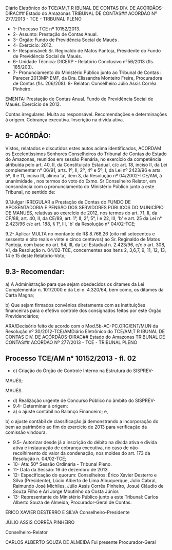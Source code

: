 Diário Eletrônico do TCE/AM,T R IBUNAL DE CONTAS DIV. DE ACÓRDÃOS-DIRAC## Estado do Amazonas TRIBUNAL DE CONTAS## ACÓRDÃO Nº 277/2013 - TCE - TRIBUNAL PLENO

- 1- Processo TCE nº 10152/2013.
- 2- Assunto: Prestação de Contas Anual.
- 3- Órgão: Fundo de Previdência Social de Maués .
- 4- Exercício: 2012.
- 5- Responsável: Sr. Reginaldo de  Matos Pantoja, Presidente do Fundo de Previdência Social de Maués.
- 6- Unidade Técnica: DICERP - Relatório Conclusivo n°56/2013 (fls. 185/203).
- 7- Pronunciamento do Ministério Público junto ao Tribunal de Contas : Parecer 2013MP-EMF, da Dra. Elissandra Monteiro Freire, Procuradora de Contas (fls. 206/208). 8- Relator: Conselheiro Júlio Assis Corrêa Pinheiro.

EMENTA: Prestação  de  Contas  Anual.  Fundo  de Previdência Social de Maués. Exercício de 2012.

Contas irregulares. Multa ao responsável. Recomendações e determinações à origem. Cobrança executiva. Inscrição na dívida ativa.

## 9- ACÓRDÃO:

Vistos, relatados e discutidos estes autos acima identificados,  ACORDAM os Excelentíssimos  Senhores  Conselheiros  do  Tribunal  de  Contas  do  Estado  do Amazonas, reunidos em sessão Plenária, no exercício da competência atribuída pelo art. 40, II, da Constituição Estadual, c/c art. 18, inciso II, da Lei complementar nº 06/91, arts. 1º,  II,  2º,  4º  e  5º,  I,  da  Lei  nº  2423/96  e  arts.  5º,  II  e  11,  inciso  III,  alínea  'a',  item  3,  da Resolução  nº  04/2002-TCE/AM, à  unanimidade , nos  termos  do  voto  do  Exmo.  Sr Conselheiro Relator, em consonância com o pronunciamento do Ministério Público junto a este Tribunal, no sentido de:

9.1Julgar IRREGULAR a Prestação de Contas do FUNDO  DE APOSENTADORIA  E  PENSÃO  DOS  SERVIDORES  PÚBLICOS  DO  MUNICÍPIO  DE MANUÉS, relativas ao exercício de 2012, nos termos do art. 71, II, da CF/88, art. 40, II, da CE/89, art. 1°, II, 2°, 5°, I e 22, III, 'b' e art. 25 da Lei n° 2.423/96 c/c art. 188, § 1°, III, 'b' da Resolução n° 04/02-TCE;

9.2- Aplicar MULTA no montante de R$ 8.768,26 (oito mil setecentos e sessenta e oito reais e vinte e cinco centavos) ao Sr. Reginaldo de Matos Pantoja, com base no art. 54, III, da Lei Estadual n. 2.423/96, c/c o art. 308, VI, da Resolução n. 04/02-TCE, concernentes aos itens 2, 3,6,7, 9, 11, 12, 13, 14 e 15 deste Relatório-Voto;

## 9.3- Recomendar:

a) A Administração  para  que sejam  obedecidos  os  ditames  da  Lei Complementar n. 101/2000 e da Lei n. 4.320/64, bem como, os ditames da Carta Magna;

b) Que  sejam firmados convênios diretamente com  as instituições financeiras para o efetivo controle dos consignados feitos por este Órgão Previdenciários;

ARA/Decisório feito de acordo com o Mod.5b-AC-PC.ORG/ENT/MUN da Resolução nº 30/2012-TCE/AMDiário Eletrônico do TCE/AM,T R IBUNAL DE CONTAS DIV. DE ACÓRDÃOS-DIRAC## Estado do Amazonas TRIBUNAL DE CONTAS## ACÓRDÃO Nº 277/2013 - TCE - TRIBUNAL PLENO

## Processo TCE/AM n° 10152/2013 - fl. 02

- c)  Criação  do  Órgão  de  Controle  Interno  na  Estrutura  do  SISPREV-

MAUÉS;

MAUÉS.

- d) Realização  urgente  de  Concurso  Público  no  âmbito  do  SISPREV-
- 9.4- Determinar à origem:
- a) o ajuste contábil no Balanço Financeiro; e,

b)  o  ajuste  contábil  de  classificação  já  demonstrando  a  incorporação  do bem ao patrimônio ao fim do exercício de 2013 para verificação da comissão vindoura.

- 9.5- Autorizar desde já a inscrição do débito na dívida ativa e dívida ativa e instauração de cobrança  executiva, no caso  de  não-recolhimento  do  valor da condenação, nos moldes do art. 173 da Resolução n. 04/02-TCE;
- 10- Ata: 50ª Sessão Ordinária - Tribunal Pleno.
- 11- Data da Sessão: 16 de dezembro de 2013.
- 12- Especificação do quorum: Conselheiros: Érico Xavier Desterro e Silva (Presidente), Lúcio  Alberto  de  Lima  Albuquerque,  Julio  Cabral,  Raimundo  José  Michiles,  Júlio  Assis Corrêa Pinheiro, Josué Cláudio de Souza Filho e Ari Jorge Moutinho da Costa Júnior.
- 13- Representante do Ministério Público junto a este Tribunal: Carlos Alberto Souza de Almeida, Procurador-Geral de Contas.

ÉRICO XAVIER DESTERRO E SILVA Conselheiro-Presidente

JÚLIO ASSIS CORRÊA PINHEIRO

Conselheiro-Relator

CARLOS ALBERTO SOUZA DE ALMEIDA Fui presente Procurador-Geral